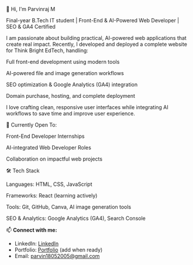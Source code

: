 👋 Hi, I'm Parvinraj M

Final-year B.Tech IT student | Front-End & AI-Powered Web Developer | SEO & GA4 Certified

I am passionate about building practical, AI-powered web applications that create real impact. Recently, I developed and deployed a complete website for Think Bright EdTech, handling:

Full front-end development using modern tools

AI-powered file and image generation workflows

SEO optimization & Google Analytics (GA4) integration

Domain purchase, hosting, and complete deployment


I love crafting clean, responsive user interfaces while integrating AI workflows to save time and improve user experience.


🚩 Currently Open To:

Front-End Developer Internships

AI-integrated Web Developer Roles

Collaboration on impactful web projects



🛠️ Tech Stack

Languages: HTML, CSS, JavaScript

Frameworks: React (learning actively)

Tools: Git, GitHub, Canva, AI image generation tools

SEO & Analytics: Google Analytics (GA4), Search Console


📫 **Connect with me:**

- LinkedIn: [LinkedIn](https://www.linkedin.com/in/parvinraj-m-a5042b257)
- Portfolio: [Portfolio](#) (add when ready)
- Email: parvin18052005@gmail.com

<!--
**Parvinraj/Parvinraj** is a ✨ _special_ ✨ repository because its `README.md` (this file) appears on your GitHub profile.

Here are some ideas to get you started:

- 🔭 I’m currently working on ...
- 🌱 I’m currently learning ...
- 👯 I’m looking to collaborate on ...
- 🤔 I’m looking for help with ...
- 💬 Ask me about ...
- 📫 How to reach me: ...
- 😄 Pronouns: ...
- ⚡ Fun fact: ...
-->
